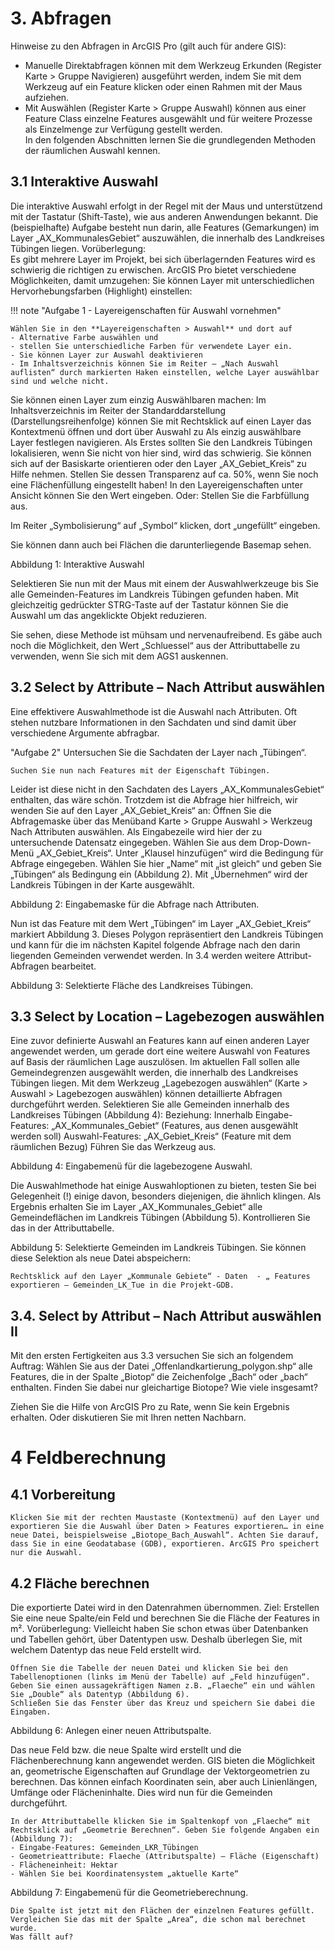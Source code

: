 # 3. Abfragen
Hinweise zu den Abfragen in ArcGIS Pro (gilt auch für andere GIS):
-	Manuelle Direktabfragen können mit dem Werkzeug Erkunden (Register Karte > Gruppe Navigieren) ausgeführt werden, indem Sie mit dem Werkzeug auf ein Feature klicken oder einen Rahmen mit der Maus aufziehen. 
-	Mit Auswählen (Register Karte > Gruppe Auswahl) können aus einer Feature Class einzelne Features ausgewählt und für weitere Prozesse als Einzelmenge zur Verfügung gestellt werden.  
In den folgenden Abschnitten lernen Sie die grundlegenden Methoden der räumlichen Auswahl kennen. 
## 3.1 Interaktive Auswahl
Die interaktive Auswahl erfolgt in der Regel mit der Maus und unterstützend mit der Tastatur (Shift-Taste), wie aus anderen Anwendungen bekannt. Die (beispielhafte) Aufgabe besteht nun darin, alle Features (Gemarkungen) im Layer „AX_KommunalesGebiet“ auszuwählen, die innerhalb des Landkreises Tübingen liegen. 
Vorüberlegung:  
Es gibt mehrere Layer im Projekt, bei sich überlagernden Features wird es schwierig die richtigen zu erwischen. ArcGIS Pro bietet verschiedene Möglichkeiten, damit umzugehen: Sie können Layer mit unterschiedlichen Hervorhebungsfarben (Highlight) einstellen: 

!!! note "Aufgabe 1 - Layereigenschaften für Auswahl vornehmen" 

    Wählen Sie in den **Layereigenschaften > Auswahl** und dort auf 
    - Alternative Farbe auswählen und 
    - stellen Sie unterschiedliche Farben für verwendete Layer ein.  
    - Sie können Layer zur Auswahl deaktivieren
    - Im Inhaltsverzeichnis können Sie im Reiter – „Nach Auswahl auflisten“ durch markierten Haken einstellen, welche Layer auswählbar sind und welche nicht. 

Sie können einen Layer zum einzig Auswählbaren machen:
Im Inhaltsverzeichnis im Reiter der Standarddarstellung (Darstellungsreihenfolge) können Sie mit Rechtsklick auf einen Layer das Kontextmenü öffnen und dort über Auswahl zu Als einzig auswählbare Layer festlegen navigieren. 
Als Erstes sollten Sie den Landkreis Tübingen lokalisieren, wenn Sie nicht von hier sind, wird das schwierig. Sie können sich auf der Basiskarte orientieren oder den Layer „AX_Gebiet_Kreis“ zu Hilfe nehmen. 
Stellen Sie dessen Transparenz auf ca. 50%, wenn Sie noch eine Flächenfüllung eingestellt haben! 
In den Layereigenschaften unter Ansicht können Sie den Wert eingeben. 
Oder: Stellen Sie die Farbfüllung aus.
 
Im Reiter „Symbolisierung“ auf „Symbol“ klicken, dort „ungefüllt“ eingeben. 
 
Sie können dann auch bei Flächen die darunterliegende Basemap sehen.

 
Abbildung 1: Interaktive Auswahl
 
Selektieren Sie nun mit der Maus mit einem der Auswahlwerkzeuge bis Sie alle Gemeinden-Features im Landkreis Tübingen gefunden haben. Mit gleichzeitig gedrückter STRG-Taste auf der Tastatur können Sie die Auswahl um das angeklickte Objekt reduzieren. 

Sie sehen, diese Methode ist mühsam und nervenaufreibend. 
Es gäbe auch noch die Möglichkeit, den Wert „Schluessel“ aus der Attributtabelle zu verwenden, wenn Sie sich mit dem AGS1 auskennen. 

## 3.2 Select by Attribute – Nach Attribut auswählen 
Eine effektivere Auswahlmethode ist die Auswahl nach Attributen. Oft stehen nutzbare Informationen in den Sachdaten und sind damit über verschiedene Argumente abfragbar. 

"Aufgabe 2" Untersuchen Sie die Sachdaten der Layer nach „Tübingen“.  

    Suchen Sie nun nach Features mit der Eigenschaft Tübingen. 
    
Leider ist diese nicht in den Sachdaten des Layers „AX_KommunalesGebiet“ enthalten, das wäre schön. 
Trotzdem ist die Abfrage hier hilfreich, wir wenden Sie auf den Layer „AX_Gebiet_Kreis“ an: 
    Öffnen Sie die Abfragemaske über das Menüband Karte > Gruppe Auswahl > Werkzeug Nach Attributen auswählen. 
    Als Eingabezeile wird hier der zu untersuchende Datensatz eingegeben. Wählen Sie aus dem Drop-Down-Menü „AX_Gebiet_Kreis“.
    Unter „Klausel hinzufügen“ wird die Bedingung für Abfrage eingegeben. Wählen Sie hier „Name“ mit „ist gleich“ und geben Sie „Tübingen“ als Bedingung ein (Abbildung 2). Mit „Übernehmen“ wird der Landkreis Tübingen in der Karte ausgewählt. 

 
Abbildung 2: Eingabemaske für die Abfrage nach Attributen.
 
Nun ist das Feature mit dem Wert „Tübingen“ im Layer „AX_Gebiet_Kreis“ markiert Abbildung 3. Dieses Polygon repräsentiert den Landkreis Tübingen und kann für die im nächsten Kapitel folgende Abfrage nach den darin liegenden Gemeinden verwendet werden. 
In 3.4 werden weitere Attribut-Abfragen bearbeitet. 
 
 
Abbildung 3: Selektierte Fläche des Landkreises Tübingen.

## 3.3 Select by Location – Lagebezogen auswählen 
Eine zuvor definierte Auswahl an Features kann auf einen anderen Layer angewendet werden, um gerade dort eine weitere Auswahl von Features auf Basis der räumlichen Lage auszulösen. 
Im aktuellen Fall sollen alle Gemeindegrenzen ausgewählt werden, die innerhalb des Landkreises Tübingen liegen. 
    Mit dem Werkzeug „Lagebezogen auswählen“ (Karte > Auswahl > Lagebezogen auswählen) können detaillierte Abfragen durchgeführt werden. 
    Selektieren Sie alle Gemeinden innerhalb des Landkreises Tübingen (Abbildung 4):
    Beziehung: Innerhalb 
    Eingabe-Features: „AX_Kommunales_Gebiet“ (Features, aus denen ausgewählt werden soll)
    Auswahl-Features: „AX_Gebiet_Kreis“ (Feature mit dem räumlichen Bezug)
    Führen Sie das Werkzeug aus.

 
Abbildung 4: Eingabemenü für die lagebezogene Auswahl.

Die Auswahlmethode hat einige Auswahloptionen zu bieten, testen Sie bei Gelegenheit (!) einige davon, besonders diejenigen, die ähnlich klingen.
Als Ergebnis erhalten Sie im Layer „AX_Kommunales_Gebiet“ alle Gemeindeflächen im Landkreis Tübingen (Abbildung 5). Kontrollieren Sie das in der Attributtabelle. 

 
Abbildung 5: Selektierte Gemeinden im Landkreis Tübingen.
Sie können diese Selektion als neue Datei abspeichern: 

    Rechtsklick auf den Layer „Kommunale Gebiete“ - Daten  - „ Features exportieren – Gemeinden_LK_Tue in die Projekt-GDB. 

## 3.4. Select by Attribut – Nach Attribut auswählen II 
Mit den ersten Fertigkeiten aus 3.3 versuchen Sie sich an folgendem Auftrag: 
    Wählen Sie aus der Datei „Offenlandkartierung_polygon.shp“ alle Features, die in der Spalte „Biotop“ die Zeichenfolge „Bach“ oder „bach“ enthalten. 
    Finden Sie dabei nur gleichartige Biotope? Wie viele insgesamt?

Ziehen Sie die Hilfe von ArcGIS Pro zu Rate, wenn Sie kein Ergebnis erhalten. Oder diskutieren Sie mit Ihren netten Nachbarn. 


# 4 Feldberechnung
## 4.1 Vorbereitung 
    Klicken Sie mit der rechten Maustaste (Kontextmenü) auf den Layer und exportieren Sie die Auswahl über Daten > Features exportieren… in eine neue Datei, beispielsweise „Biotope_Bach_Auswahl“. Achten Sie darauf, dass Sie in eine Geodatabase (GDB), exportieren. ArcGIS Pro speichert nur die Auswahl. 

## 4.2 Fläche berechnen
Die exportierte Datei wird in den Datenrahmen übernommen. 
    Ziel: Erstellen Sie eine neue Spalte/ein Feld und berechnen Sie die Fläche der Features in m². 
Vorüberlegung: Vielleicht haben Sie schon etwas über Datenbanken und Tabellen gehört, über Datentypen usw. Deshalb überlegen Sie, mit welchem Datentyp das neue Feld erstellt wird. 
 
    Öffnen Sie die Tabelle der neuen Datei und klicken Sie bei den Tabellenoptionen (links im Menü der Tabelle) auf „Feld hinzufügen“. 
    Geben Sie einen aussagekräftigen Namen z.B. „Flaeche“ ein und wählen Sie „Double“ als Datentyp (Abbildung 6).
    Schließen Sie das Fenster über das Kreuz und speichern Sie dabei die Eingaben. 

 
Abbildung 6: Anlegen einer neuen Attributspalte.

Das neue Feld bzw. die neue Spalte wird erstellt und die Flächenberechnung kann angewendet werden. GIS bieten die Möglichkeit an, geometrische Eigenschaften auf Grundlage der Vektorgeometrien zu berechnen. Das können einfach Koordinaten sein, aber auch Linienlängen, Umfänge oder Flächeninhalte. Dies wird nun für die Gemeinden durchgeführt.

    In der Attributtabelle klicken Sie im Spaltenkopf von „Flaeche“ mit Rechtsklick auf „Geometrie Berechnen“. Geben Sie folgende Angaben ein (Abbildung 7):
    - Eingabe-Features: Gemeinden_LKR_Tübingen
    - Geometrieattribute: Flaeche (Attributspalte) – Fläche (Eigenschaft)
    - Flächeneinheit: Hektar
    - Wählen Sie bei Koordinatensystem „aktuelle Karte“

 
Abbildung 7: Eingabemenü für die Geometrieberechnung.

    Die Spalte ist jetzt mit den Flächen der einzelnen Features gefüllt. Vergleichen Sie das mit der Spalte „Area“, die schon mal berechnet wurde. 
    Was fällt auf?